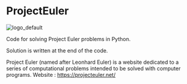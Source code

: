 # ProjectEuler
![logo_default](https://github.com/user-attachments/assets/5cd93c2f-6563-47b0-9c86-2694490ced6c)

Code for solving Project Euler problems in Python.

Solution is written at the end of the code.


Project Euler (named after Leonhard Euler) is a website dedicated to a series of computational problems intended to be solved with computer programs.
Website : https://projecteuler.net/
